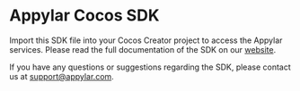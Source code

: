# Appylar Cocos SDK

Import this SDK file into your Cocos Creator project to access the Appylar services. Please read the full documentation of the SDK on our [website](https://www.appylar.com/).

If you have any questions or suggestions regarding the SDK, please contact us at [support@appylar.com](mailto:support@appylar.com).
